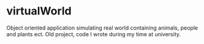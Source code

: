 # virtualWorld
Object oriented application simulating real world containing animals, people and plants ect. Old project, code I wrote during my time at university.
